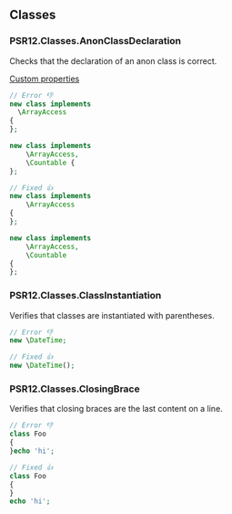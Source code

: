 ## Classes

### PSR12.Classes.AnonClassDeclaration

Checks that the declaration of an anon class is correct.

[Custom properties](https://github.com/squizlabs/PHP_CodeSniffer/wiki/Customisable-Sniff-Properties#psr12classesanonclassdeclaration)

```php
// Error 👎
new class implements 
  \ArrayAccess
{
};

new class implements 
    \ArrayAccess,
    \Countable {
};

// Fixed 👍
new class implements 
    \ArrayAccess
{
};

new class implements 
    \ArrayAccess,
    \Countable
{
};
```

### PSR12.Classes.ClassInstantiation

Verifies that classes are instantiated with parentheses.

```php
// Error 👎
new \DateTime;

// Fixed 👍
new \DateTime();
```

### PSR12.Classes.ClosingBrace

Verifies that closing braces are the last content on a line.

```php
// Error 👎
class Foo
{
}echo 'hi';

// Fixed 👍
class Foo
{
}
echo 'hi';
```
